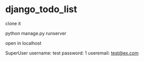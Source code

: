 # django_todo_list

clone it

python manage.py runserver

open in localhost

SuperUser
username: test
password: 1
useremail: test@ex.com
           
